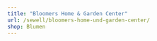```yaml
---
title: "Bloomers Home & Garden Center"
url: /sewell/bloomers-home-und-garden-center/
shop: Blumen
---
```

